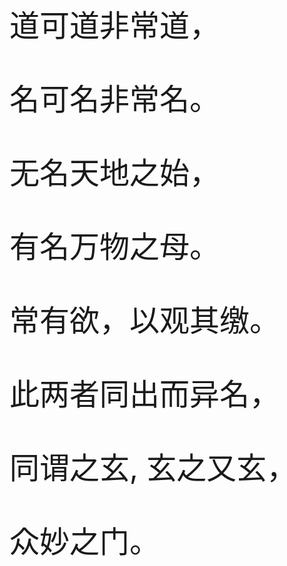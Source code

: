 <font size="20">

道可道非常道，

名可名非常名。

无名天地之始，

有名万物之母。

常有欲，以观其缴。

此两者同出而异名，

同谓之玄, 玄之又玄，

众妙之门。

</font>
